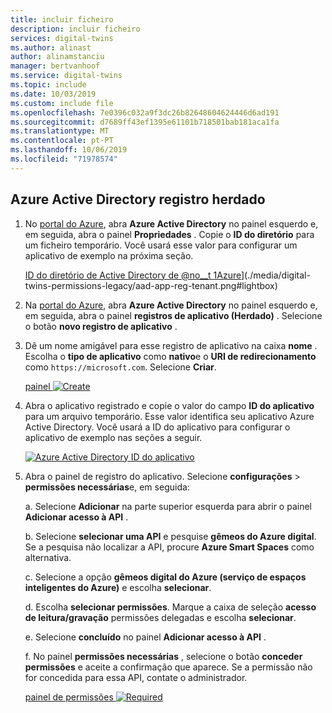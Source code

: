 ```yaml
---
title: incluir ficheiro
description: incluir ficheiro
services: digital-twins
ms.author: alinast
author: alinamstanciu
manager: bertvanhoof
ms.service: digital-twins
ms.topic: include
ms.date: 10/03/2019
ms.custom: include file
ms.openlocfilehash: 7e0396c032a9f3dc26b82648604624446d6ad191
ms.sourcegitcommit: d7689ff43ef1395e61101b718501bab181aca1fa
ms.translationtype: MT
ms.contentlocale: pt-PT
ms.lasthandoff: 10/06/2019
ms.locfileid: "71978574"
---
```

## <a name="azure-active-directory-legacy-registration"></a>Azure Active Directory registro herdado

1. No [portal do Azure](https://portal.azure.com), abra **Azure Active Directory** no painel esquerdo e, em seguida, abra o painel **Propriedades** . Copie o **ID do diretório** para um ficheiro temporário. Você usará esse valor para configurar um aplicativo de exemplo na próxima seção.

    [ID do diretório de Active Directory de @no__t 1Azure](./media/digital-twins-permissions-legacy/aad-app-reg-tenant.png)](./media/digital-twins-permissions-legacy/aad-app-reg-tenant.png#lightbox)

1. Na [portal do Azure](https://portal.azure.com), abra **Azure Active Directory** no painel esquerdo e, em seguida, abra o painel **registros de aplicativo (Herdado)** . Selecione o botão **novo registro de aplicativo** .

1. Dê um nome amigável para esse registro de aplicativo na caixa **nome** . Escolha o **tipo de aplicativo** como **nativo**e o **URI de redirecionamento** como `https://microsoft.com`. Selecione **Criar**.

    [painel ![Create](./media/digital-twins-permissions-legacy/aad-app-reg-create.png)](./media/digital-twins-permissions-legacy/aad-app-reg-create.png#lightbox)

1.  Abra o aplicativo registrado e copie o valor do campo **ID do aplicativo** para um arquivo temporário. Esse valor identifica seu aplicativo Azure Active Directory. Você usará a ID do aplicativo para configurar o aplicativo de exemplo nas seções a seguir.

    [![Azure Active Directory ID do aplicativo](./media/digital-twins-permissions-legacy/aad-app-reg-app-id.png)](./media/digital-twins-permissions-legacy/aad-app-reg-app-id.png#lightbox)

1. Abra o painel de registro do aplicativo. Selecione **configurações** > **permissões necessárias**e, em seguida:

   a. Selecione **Adicionar** na parte superior esquerda para abrir o painel **Adicionar acesso à API** .

   b. Selecione **selecionar uma API** e pesquise **gêmeos do Azure digital**. Se a pesquisa não localizar a API, procure **Azure Smart Spaces** como alternativa.

   c. Selecione a opção **gêmeos digital do Azure (serviço de espaços inteligentes do Azure)** e escolha **selecionar**.

   d. Escolha **selecionar permissões**. Marque a caixa de seleção **acesso de leitura/gravação** permissões delegadas e escolha **selecionar**.

   e. Selecione **concluído** no painel **Adicionar acesso à API** .

   f. No painel **permissões necessárias** , selecione o botão **conceder permissões** e aceite a confirmação que aparece. Se a permissão não for concedida para essa API, contate o administrador.

      [painel de permissões ![Required](./media/digital-twins-permissions-legacy/aad-app-req-permissions.png)](./media/digital-twins-permissions-legacy/aad-app-req-permissions.png#lightbox)

 
